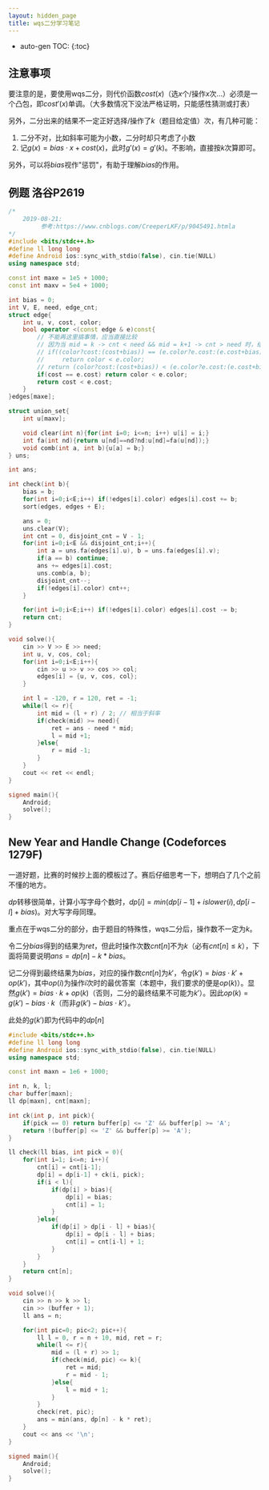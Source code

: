 ```yaml
---
layout: hidden_page
title: wqs二分学习笔记
---
```


* auto-gen TOC:
{:toc}
## 注意事项

要注意的是，要使用wqs二分，则代价函数$cost(x)$（选$x$个/操作$x$次...）必须是一个凸包，即$cost'(x)$单调。（大多数情况下没法严格证明，只能感性猜测或打表）

另外，二分出来的结果不一定正好选择/操作了$k$（题目给定值）次，有几种可能：

1.  二分不对，比如斜率可能为小数，二分时却只考虑了小数
2.  记$g(x)=bias\cdot x+cost(x)$，此时$g'(x)=g'(k)$。不影响，直接按$k$次算即可。

另外，可以将$bias$视作"惩罚"，有助于理解$bias$的作用。



## 例题 洛谷P2619

```c++
/*
    2019-08-21:
         参考:https://www.cnblogs.com/CreeperLKF/p/9045491.htmla
*/
#include <bits/stdc++.h>
#define ll long long
#define Android ios::sync_with_stdio(false), cin.tie(NULL)
using namespace std;

const int maxe = 1e5 + 1000;
const int maxv = 5e4 + 1000;

int bias = 0;
int V, E, need, edge_cnt;
struct edge{
    int u, v, cost, color;
    bool operator <(const edge & e)const{
        // 不能再这里搞事情，应当直接比较
        // 因为当 mid = k -> cnt < need && mid = k+1 -> cnt > need 时，结果是错误的
        // if((color?cost:(cost+bias)) == (e.color?e.cost:(e.cost+bias)))
        //     return color < e.color;
        // return (color?cost:(cost+bias)) < (e.color?e.cost:(e.cost+bias));
        if(cost == e.cost) return color < e.color;
        return cost < e.cost;
    }
}edges[maxe];

struct union_set{
    int u[maxv];

    void clear(int n){for(int i=0; i<=n; i++) u[i] = i;}
    int fa(int nd){return u[nd]==nd?nd:u[nd]=fa(u[nd]);}
    void comb(int a, int b){u[a] = b;}
} uns;

int ans;

int check(int b){
    bias = b;
    for(int i=0;i<E;i++) if(!edges[i].color) edges[i].cost += b;
    sort(edges, edges + E);

    ans = 0;
    uns.clear(V);
    int cnt = 0, disjoint_cnt = V - 1;
    for(int i=0;i<E && disjoint_cnt;i++){
        int a = uns.fa(edges[i].u), b = uns.fa(edges[i].v);
        if(a == b) continue;
        ans += edges[i].cost;
        uns.comb(a, b);
        disjoint_cnt--;
        if(!edges[i].color) cnt++;
    }

    for(int i=0;i<E;i++) if(!edges[i].color) edges[i].cost -= b;
    return cnt;
}

void solve(){
    cin >> V >> E >> need;
    int u, v, cos, col;
    for(int i=0;i<E;i++){
        cin >> u >> v >> cos >> col;
        edges[i] = {u, v, cos, col};
    }

    int l = -120, r = 120, ret = -1;
    while(l <= r){
        int mid = (l + r) / 2; // 相当于斜率
        if(check(mid) >= need){
            ret = ans - need * mid;
            l = mid +1;
        }else{
            r = mid -1;
        }
    }
    cout << ret << endl;
}

signed main(){
    Android;
    solve();
}
```



## New Year and Handle Change (Codeforces 1279F)

一道好题，比赛的时候抄上面的模板过了。赛后仔细思考一下，想明白了几个之前不懂的地方。

$dp$转移很简单，计算小写字母个数时，$dp[i]=min(dp[i-1]+islower(i), dp[i-l]+bias)$。对大写字母同理。



重点在于wqs二分的部分，由于题目的特殊性，wqs二分后，操作数不一定为$k$。

令二分$bias$得到的结果为$ret$，但此时操作次数$cnt[n]$不为$k$（必有$cnt[n]\le k$），下面将简要说明$ans=dp[n]-k*bias$。

记二分得到最终结果为$bias$，对应的操作数$cnt[n]$为$k'$，令$g(k')=bias\cdot k'+op(k')$，其中$op(i)$为操作$i$次时的最优答案（本题中，我们要求的便是$op(k)$）。显然$g(k')=bias\cdot k+op(k)$（否则，二分的最终结果不可能为$k'$）。因此$op(k)=g(k')-bias\cdot k$（而非$g(k')-bias\cdot k'$）。

此处的$g(k')$即为代码中的$dp[n]$

```c++
#include <bits/stdc++.h>
#define ll long long
#define Android ios::sync_with_stdio(false), cin.tie(NULL)
using namespace std;

const int maxn = 1e6 + 1000;

int n, k, l;
char buffer[maxn];
ll dp[maxn], cnt[maxn];

int ck(int p, int pick){
    if(pick == 0) return buffer[p] <= 'Z' && buffer[p] >= 'A';
    return !(buffer[p] <= 'Z' && buffer[p] >= 'A');
}

ll check(ll bias, int pick = 0){
    for(int i=1; i<=n; i++){
        cnt[i] = cnt[i-1];
        dp[i] = dp[i-1] + ck(i, pick);
        if(i < l){
            if(dp[i] > bias){
                dp[i] = bias;
                cnt[i] = 1;
            }
        }else{
            if(dp[i] > dp[i - l] + bias){
                dp[i] = dp[i - l] + bias;
                cnt[i] = cnt[i-l] + 1;
            }
        }
    }
    return cnt[n];
}

void solve(){
    cin >> n >> k >> l;
    cin >> (buffer + 1);
    ll ans = n;

    for(int pic=0; pic<2; pic++){
        ll l = 0, r = n + 10, mid, ret = r;
        while(l <= r){
            mid = (l + r) >> 1;
            if(check(mid, pic) <= k){
                ret = mid;
                r = mid - 1;
            }else{
                l = mid + 1;
            }
        }
        check(ret, pic);
        ans = min(ans, dp[n] - k * ret);
    }
    cout << ans << '\n';
}

signed main(){
    Android;
    solve();
}
```

